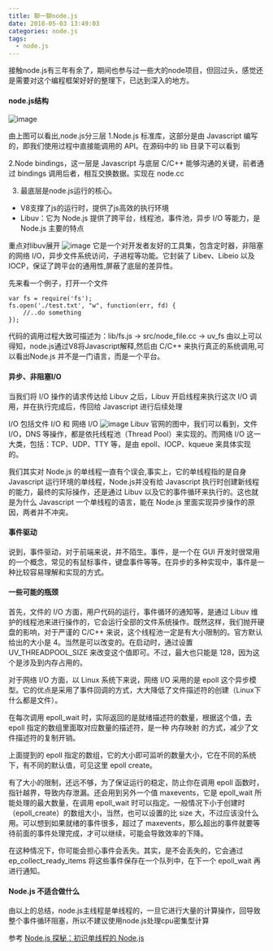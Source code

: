 ```yaml
---
title: 聊一聊node.js
date: 2018-05-03 13:49:03
categories: node.js
tags:
  - node.js
---
```

接触node.js有三年有余了，期间也参与过一些大的node项目，但回过头，感觉还是需要对这个编程框架好好的整理下，已达到深入的地方。

#### node.js结构
![image](http://img4.tbcdn.cn/L1/461/1/a9e67142615f49863438cc0086b594e48984d1c9)

由上图可以看出,node.js分三层
1.Node.js 标准库，这部分是由 Javascript 编写的，即我们使用过程中直接能调用的 API。在源码中的 lib 目录下可以看到

2.Node bindings，这一层是 Javascript 与底层 C/C++ 能够沟通的关键，前者通过 bindings 调用后者，相互交换数据。实现在 node.cc

3. 最底层是node.js运行的核心。
- V8支撑了js的运行时，提供了js高效的执行环境
- Libuv：它为 Node.js 提供了跨平台，线程池，事件池，异步 I/O 等能力，是 Node.js 主要的特点

重点对libuv展开
![image](http://img1.tbcdn.cn/L1/461/1/cdd725280cce7929c5dd526bbf19e9de36591e09)
它是一个对开发者友好的工具集，包含定时器，非阻塞的网络 I/O，异步文件系统访问，子进程等功能。它封装了 Libev、Libeio 以及 IOCP，保证了跨平台的通用性,屏蔽了底层的差异性。

先来看一个例子，打开一个文件
```
var fs = require('fs');
fs.open('./test.txt', "w", function(err, fd) {
	//..do something
});
```
代码的调用过程大致可描述为：lib/fs.js → src/node_file.cc → uv_fs
由以上可以得知，node.js通过V8将Javascript解释,然后由 C/C++ 来执行真正的系统调用,可以看出Node.js 并不是一门语言，而是一个平台。

#### 异步、非阻塞I/O
当我们将 I/O 操作的请求传达给 Libuv 之后，Libuv 开启线程来执行这次 I/O 调用，并在执行完成后，传回给 Javascript 进行后续处理

 I/O 包括文件 I/O 和 网络 I/O
 ![image](http://img1.tbcdn.cn/L1/461/1/cdd725280cce7929c5dd526bbf19e9de36591e09)
 Libuv 官网的图中，我们可以看到，文件 I/O，DNS 等操作，都是依托线程池（Thread Pool）来实现的。而网络 I/O 这一大类，包括：TCP、UDP、TTY 等，是由 epoll、IOCP、kqueue 来具体实现的。

我们其实对 Node.js 的单线程一直有个误会,事实上，它的单线程指的是自身Javascript 运行环境的单线程，Node.js并没有给 Javascript 执行时创建新线程的能力，最终的实际操作，还是通过 Libuv 以及它的事件循环来执行的。这也就是为什么 Javascript 一个单线程的语言，能在 Node.js 里面实现异步操作的原因，两者并不冲突。

#### 事件驱动
说到，事件驱动，对于前端来说，并不陌生。事件，是一个在 GUI 开发时很常用的一个概念，常见的有鼠标事件，键盘事件等等。在异步的多种实现中，事件是一种比较容易理解和实现的方式。

#### 一些可能的瓶颈
首先，文件的 I/O 方面，用户代码的运行，事件循环的通知等，是通过 Libuv 维护的线程池来进行操作的，它会运行全部的文件系统操作。既然这样，我们抛开硬盘的影响，对于严谨的 C/C++ 来说，这个线程池一定是有大小限制的。官方默认给出的大小是 4。当然是可以改变的。在启动时，通过设置 UV_THREADPOOL_SIZE 来改变这个值即可。不过，最大也只能是 128，因为这个是涉及到内存占用的。

对于网络 I/O 方面，以 Linux 系统下来说，网络 I/O 采用的是 epoll 这个异步模型。它的优点是采用了事件回调的方式，大大降低了文件描述符的创建（Linux下什么都是文件）。

在每次调用 epoll_wait 时，实际返回的是就绪描述符的数量，根据这个值，去 epoll 指定的数组里面取对应数量的描述符，是一种 内存映射 的方式，减少了文件描述符的复制开销。

上面提到的 epoll 指定的数组，它的大小即可监听的数量大小，它在不同的系统下，有不同的默认值，可见这里 epoll create。

有了大小的限制，还远不够，为了保证运行的稳定，防止你在调用 epoll 函数时，指针越界，导致内存泄漏。还会用到另外一个值 maxevents，它是 epoll_wait 所能处理的最大数量，在调用 epoll_wait 时可以指定。一般情况下小于创建时（epoll_create）的数组大小，当然，也可以设置的比 size 大，不过应该没什么用。可以想到如果就绪的事件很多，超过了 maxevents，那么超出的事件就要等待前面的事件处理完成，才可以继续，可能会导致效率的下降。

在这种情况下，你可能会担心事件会丢失。其实，是不会丢失的，它会通过 ep_collect_ready_items 将这些事件保存在一个队列中，在下一个 epoll_wait 再进行通知。

#### Node.js 不适合做什么
由以上的总结，node.js主线程是单线程的，一旦它进行大量的计算操作，回导致整个事件循环阻塞，所以不建议使用node.js处理cpu密集型计算

参考
[Node.js 探秘：初识单线程的 Node.js](http://taobaofed.org/blog/2015/10/29/deep-into-node-1/)


